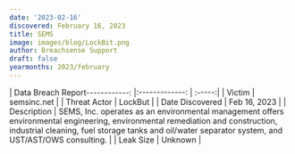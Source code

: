 ```yaml
---
date: '2023-02-16'
discovered: February 16, 2023
title: SEMS
image: images/blog/LockBit.png
author: Breachsense Support
draft: false
yearmonths: 2023/february
---
```


| Data Breach Report------------:     |:-------------:    | :-----:|
| Victim      | semsinc.net      | 
| Threat Actor      | LockBut      | 
| Date Discovered      | Feb 16, 2023      | 
| Description      | SEMS, Inc. operates as an environmental management offers environmental engineering, environmental remediation and construction, industrial cleaning, fuel storage tanks and oil/water separator system, and UST/AST/OWS consulting.      | 
| Leak Size      | Unknown      | 

